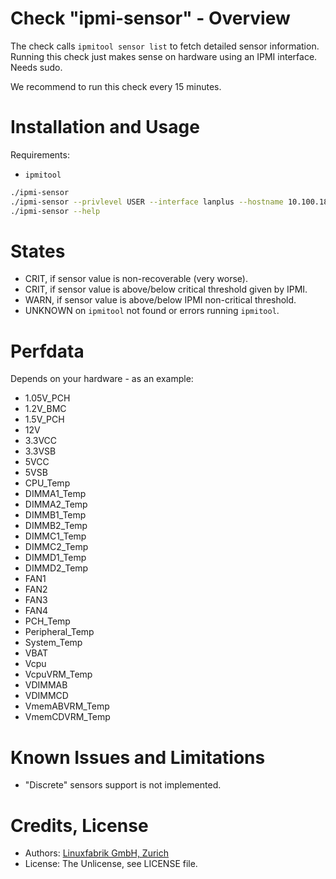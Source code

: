 # Check "ipmi-sensor" - Overview

The check calls `ipmitool sensor list` to fetch detailed sensor information. Running this check just makes sense on hardware using an IPMI interface. Needs sudo.

We recommend to run this check every 15 minutes.


# Installation and Usage

Requirements:
* `ipmitool`

```bash
./ipmi-sensor
./ipmi-sensor --privlevel USER --interface lanplus --hostname 10.100.184.29 --username 'user' --password 'pa$$word'
./ipmi-sensor --help
```


# States

* CRIT, if sensor value is non-recoverable (very worse).
* CRIT, if sensor value is above/below critical threshold given by IPMI.
* WARN, if sensor value is above/below IPMI non-critical threshold.
* UNKNOWN on `ipmitool` not found or errors running `ipmitool`.


# Perfdata

Depends on your hardware - as an example:

* 1.05V_PCH
* 1.2V_BMC
* 1.5V_PCH
* 12V
* 3.3VCC
* 3.3VSB
* 5VCC
* 5VSB
* CPU_Temp
* DIMMA1_Temp
* DIMMA2_Temp
* DIMMB1_Temp
* DIMMB2_Temp
* DIMMC1_Temp
* DIMMC2_Temp
* DIMMD1_Temp
* DIMMD2_Temp
* FAN1
* FAN2
* FAN3
* FAN4
* PCH_Temp
* Peripheral_Temp
* System_Temp
* VBAT
* Vcpu
* VcpuVRM_Temp
* VDIMMAB
* VDIMMCD
* VmemABVRM_Temp
* VmemCDVRM_Temp


# Known Issues and Limitations

* "Discrete" sensors support is not implemented.


# Credits, License

* Authors: [Linuxfabrik GmbH, Zurich](https://www.linuxfabrik.ch)
* License: The Unlicense, see LICENSE file.